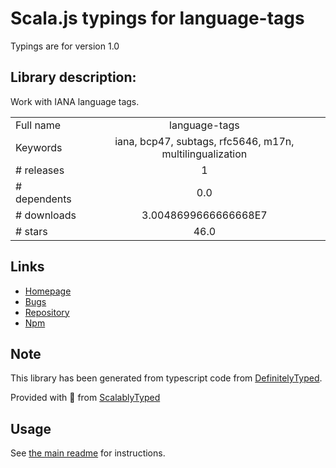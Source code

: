 
# Scala.js typings for language-tags

Typings are for version 1.0

## Library description:
Work with IANA language tags.

|                    |                 |
| ------------------ | :-------------: |
| Full name          | language-tags |
| Keywords           | iana, bcp47, subtags, rfc5646, m17n, multilingualization |
| # releases         | 1 |
| # dependents       | 0.0 |
| # downloads        | 3.0048699666666668E7 |
| # stars            | 46.0 |

## Links
- [Homepage](https://github.com/mattcg/language-tags)
- [Bugs](https://github.com/mattcg/language-tags/issues)
- [Repository](https://github.com/mattcg/language-tags)
- [Npm](https://www.npmjs.com/package/language-tags)
    


## Note
This library has been generated from typescript code from [DefinitelyTyped](https://definitelytyped.org).

Provided with :purple_heart: from [ScalablyTyped](https://github.com/oyvindberg/ScalablyTyped)

## Usage
See [the main readme](../../readme.md) for instructions.


